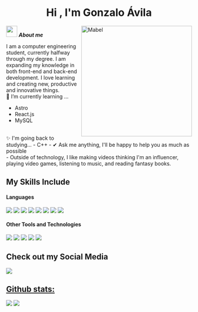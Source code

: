 <h1 align="center"><b>Hi , I'm Gonzalo Ávila </b></h1>
<!--  -->
<img align="right" width=300px alt="Mabel" src="https://c.tenor.com/GN73MKBawZYAAAAi/busy-cute.gif" />

<img src="https://media.giphy.com/media/ObNTw8Uzwy6KQ/giphy.gif" width="30px">&nbsp;***About me***

I am a computer engineering student, currently halfway through my degree. I am expanding my knowledge in both front-end and back-end development. I love learning and creating new, productive and innovative things.
<br>
🍃 I’m currently learning ...
  - Astro
  - React.js
  - MySQL
<br>
✨ I'm going back to studying...
  - C++
- ✔ Ask me anything, I'll be happy to help you as much as possible<br>
- Outside of technology, I like making videos thinking I'm an influencer, playing video games, listening to music, and reading fantasy books.

## My Skills Include

<h4> Languages </h4>
<span> 
  <img src="https://img.shields.io/badge/HTML5-E34F26?style=for-the-badge&logo=html5&logoColor=white">
  <img src="https://img.shields.io/badge/CSS3-1572B6?style=for-the-badge&logo=css3&logoColor=white">
  <img src="https://img.shields.io/badge/JavaScript-F7DF1E?style=for-the-badge&logo=javascript&logoColor=black">
  <img src="https://img.shields.io/badge/python-3670A0?style=for-the-badge&logo=python&logoColor=ffdd54">
  <img src= "https://img.shields.io/badge/java-%23ED8B00.svg?style=for-the-badge&logo=openjdk&logoColor=white">
  <img src= "https://img.shields.io/badge/c%23-%23239120.svg?style=for-the-badge&logo=csharp&logoColor=white">
  <img src= "https://img.shields.io/badge/c++-%2300599C.svg?style=for-the-badge&logo=c%2B%2B&logoColor=white">
  <img src= "https://img.shields.io/badge/lua-%232C2D72.svg?style=for-the-badge&logo=lua&logoColor=white">
 


</span>


<h4> Other Tools and Technologies </h4>
<span>
  <img src="https://img.shields.io/badge/Git-F05032?style=for-the-badge&logo=git&logoColor=white">
  <img src="https://img.shields.io/badge/Notion-%23000000.svg?style=for-the-badge&logo=notion&logoColor=white">
  <img src="https://img.shields.io/badge/Obsidian-%23483699.svg?style=for-the-badge&logo=obsidian&logoColor=white">
  <img src="https://img.shields.io/badge/MySQL-00000F?style=for-the-badge&logo=mysql&logoColor=white">
  <img src="https://img.shields.io/badge/github_copilot-8957E5?style=for-the-badge&logo=github-copilot&logoColor=white">
  


</span>

## Check out my Social Media

<a href= "https://open.spotify.com/user/jlak7zvw38wy7hdyh780adsse?si=ccf44e2f01c94f05">
    <img src="https://img.shields.io/badge/Spotify-1ED760?style=for-the-badge&logo=spotify&logoColor=white">

<h2>Github stats:</h2> 

[![](https://github-readme-stats.vercel.app/api?username=gonzaloavilacartes&show_icons=true&theme=tokyonight&hide_border=true&locale=en)](https://github.com/gonzaloavilacartes)
[![](https://github-readme-streak-stats.herokuapp.com/?user=gonzaloavilacartes&theme=material-palenight)](https://github.com/gonzaloavilacartes)
</div>
